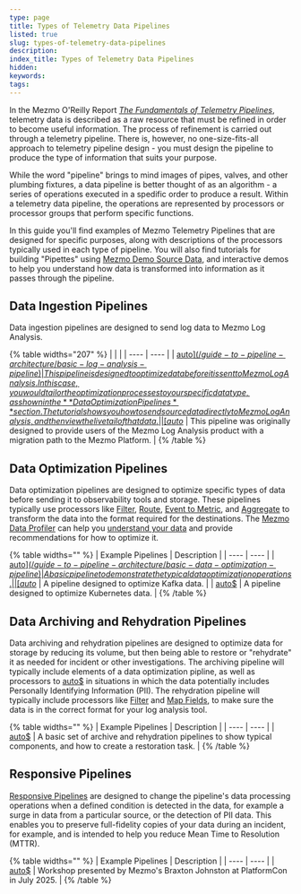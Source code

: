 ```yaml
---
type: page
title: Types of Telemetry Data Pipelines
listed: true
slug: types-of-telemetry-data-pipelines
description: 
index_title: Types of Telemetry Data Pipelines
hidden: 
keywords: 
tags: 
---
```


In the Mezmo O'Reilly Report [_The Fundamentals of Telemetry Pipelines_](https://www.mezmo.com/resources/oreilly-report-the-fundamentals-of-telemetry-pipelines), telemetry data is described as a raw resource that must be refined in order to become useful information. The process of refinement is carried out through a telemetry pipeline. There is, however, no one-size-fits-all approach to telemetry pipeline design - you must design the pipeline to produce the type of information that suits your purpose. 

While the word "pipeline" brings to mind images of pipes, valves, and other plumbing fixtures, a data pipeline is better thought of as an algorithm - a series of operations executed in a spedific order to produce a result. Within a telemetry data pipeline, the operations are represented by processors or processor groups that perform specific functions. 

In this guide you'll find examples of Mezmo Telemetry Pipelines that are designed for specific purposes, along with descriptions of the processors typically used in each type of pipeline. You will also find tutorials for  building "Pipettes" using [Mezmo Demo Source Data](/telemetry-pipelines/demo-logs-source), and interactive demos to help you understand how data is transformed into information as it passes through the pipeline. 

## Data Ingestion Pipelines

Data ingestion pipelines are designed to send log data to Mezmo Log Analysis. 

{% table widths="207" %}
|  |  | 
| ---- | ---- | 
| [auto$](/guide-to-pipeline-architecture/basic-log-analysis-pipeline) | This pipeline is designed to optimize data before it is sent to Mezmo Log Analysis. In this case, you would tailor the optimization processes to your specific data type, as shown in the **Data Optimization Pipelines** section. The tutorial shows you how to send source data directly to Mezmo Log Analysis, and then view the live tail of that data. | 
| [auto$](/guide-to-pipeline-architecture/log-analysis-source-pipeline) | This pipeline was originally designed to provide users of the Mezmo Log Analysis product with a migration path to the Mezmo Platform. | 
{% /table %}

## Data Optimization Pipelines

Data optimization pipelines are designed to optimize specific types of data before sending it to observability tools and storage. These pipelines typically use processors like [Filter](/telemetry-pipelines/filter-processor), [Route](/telemetry-pipelines/route-processor), [Event to Metric](/telemetry-pipelines/event-to-metric-processor), and [Aggregate](/telemetry-pipelines/aggregate-processor) to transform the data into the format required for the destinations. The [Mezmo Data Profiler](/telemetry-pipelines/data-profiler-processor)  can help you [understand your data](/guide-to-pipeline-architecture/understanding-your-data-to-optimize-it) and provide recommendations for how to optimize it. 

{% table widths="" %}
| Example Pipelines | Description | 
| ---- | ---- | 
| [auto$](/guide-to-pipeline-architecture/basic-data-optimization-pipeline) | A basic pipeline to demonstrate the typical data optimization operations. | 
| [auto$](/guide-to-pipeline-architecture/kafka-data-optimization-pipeline) | A pipeline designed to optimize Kafka data. | 
| [auto$](/guide-to-pipeline-architecture/kubernetes-data-optimization-pipeline) | A pipeline designed to optimize Kubernetes data. | 
{% /table %}

## Data Archiving and Rehydration Pipelines

Data archiving and rehydration pipelines are designed to optimize data for storage by reducing its volume, but then being able to restore or "rehydrate" it as needed for incident or other investigations. The archiving pipeline will typically include elements of a data optimization pipline, as well as processors to [auto$](/guide-to-pipeline-architecture/mask-and-encrypt-data) in situations in which the data potentially includes Personally Identifying Information (PII). The rehydration pipeline will typically include processors like [Filter](/telemetry-pipelines/filter-processor) and [Map Fields](/telemetry-pipelines/map-fields-processor), to make sure the data is in the correct format for your log analysis tool. 

{% table widths="" %}
| Example Pipelines | Description | 
| ---- | ---- | 
| [auto$](/guide-to-pipeline-architecture/basic-data-rehydration-pipeline) | A basic set of archive and rehydration pipelines to show typical components, and how to create a restoration task. | 
{% /table %}

## Responsive Pipelines

[Responsive Pipelines](/telemetry-pipelines/configure-responsive-pipelines) are designed to change the pipeline's data processing operations when a defined condition is detected in the data, for example a surge in data from a particular source, or the detection of PII data. This enables you to preserve full-fidelity copies of your data during an incident, for example, and is intended to help you reduce Mean Time to Resolution (MTTR).

{% table widths="" %}
| Example Pipelines | Description | 
| ---- | ---- | 
| [auto$](/guide-to-pipeline-architecture/responsive-otel-pipeline-tutorial) | Workshop presented by Mezmo's Braxton Johnston at PlatformCon in July 2025. | 
{% /table %}